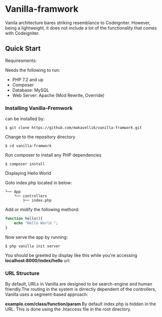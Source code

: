# Vanilla-framwork
Vanila architecture bares striking resemblance to Codeigniter. However, being a lightweight, it does not include a lot of the functionality that comes with Codeigniter.

 
## Quick Start
 Requiresments:

<p>Needs the following to run:</p>
<ul>
<li>PHP 7.2 and up</li>
<li>Composer</li>
<li>Database: MySQL</li>
<li>Web Server: Apache (Mod Rewrite, Override)</li>
</ul>

### Installing Vanilla-Fremwork

<p>can be installed by:</p>

<!-- ```bash
$ composer create-project adigah/asmvc project-folder-name -s beta

```
<p>Or</p> -->

```console
$ git clone https://github.com/makavelli6/vanilla-framwork.git

```
Change to the repository directory

```console
$ cd vanilla-framwork
```
Run composer to install any PHP dependencies

```console
$ composer install
```


Displaying Hello World

Goto index.php located in below:

```
└── App
    └── controllers
        ├── index.php
```
Add  or midify the following methord:

```php
function hello(){
	echo "Hello World ";
}

```

Now serve the app by running:

```shell
$ php vanilla init server

```
You should be greeted by display like this while you're accessing **localhost:8000/index/hello**  url:

### URL Structure

By default, URLs in Vanilla are designed to be search-engine and human friendly.The routing in the system is dirrectly dependent of the controllers, Vanilla uses a segment-based approach:

**example.com/class/function/param** By default index.php is hidden in the URL. This is done using the .htaccess file in the root directory.



